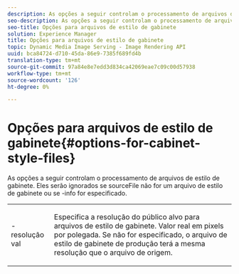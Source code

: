 ```yaml
---
description: As opções a seguir controlam o processamento de arquivos de estilo de gabinete. Eles serão ignorados se sourceFile não for um arquivo de estilo de gabinete ou se -info for especificado.
seo-description: As opções a seguir controlam o processamento de arquivos de estilo de gabinete. Eles serão ignorados se sourceFile não for um arquivo de estilo de gabinete ou se -info for especificado.
seo-title: Opções para arquivos de estilo de gabinete
solution: Experience Manager
title: Opções para arquivos de estilo de gabinete
topic: Dynamic Media Image Serving - Image Rendering API
uuid: bca84724-d710-45da-86e9-7385f689fd4b
translation-type: tm+mt
source-git-commit: 97a84e8e7edd3d834ca42069eae7c09c00d57938
workflow-type: tm+mt
source-wordcount: '126'
ht-degree: 0%

---
```



# Opções para arquivos de estilo de gabinete{#options-for-cabinet-style-files}

As opções a seguir controlam o processamento de arquivos de estilo de gabinete. Eles serão ignorados se sourceFile não for um arquivo de estilo de gabinete ou se -info for especificado.

<table id="simpletable_332B78DDEB6540708844AB54AE321F9B"> 
 <tr class="strow"> 
  <td class="stentry"> <p><span class="codeph">-resolução  <span class="varname"> val</span></span> </p> </td> 
  <td class="stentry"> <p>Especifica a resolução do público alvo para arquivos de estilo de gabinete. Valor real em pixels por polegada. Se não for especificado, o arquivo de estilo de gabinete de produção terá a mesma resolução que o arquivo de origem. </p></td> 
 </tr> 
</table>

